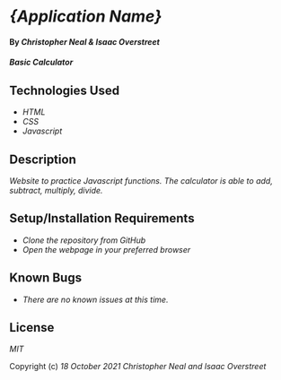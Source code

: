 # _{Application Name}_

#### By _**Christopher Neal**_ _**&**_ _**Isaac Overstreet**_

#### _Basic Calculator_

## Technologies Used

* _HTML_
* _CSS_
* _Javascript_

## Description

_Website to practice Javascript functions.  The calculator is able to add, subtract, multiply, divide._

## Setup/Installation Requirements

* _Clone the repository from GitHub_
* _Open the webpage in your preferred browser_

## Known Bugs

* _There are no known issues at this time._

## License

_MIT_

Copyright (c) _18 October 2021_ _Christopher Neal and Isaac Overstreet_